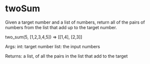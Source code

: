 # twoSum
Given a target number and a list of numbers, return all of the pairs of numbers from the list that add up to the target number.

two_sum(5, [1,2,3,4,5]) => [[1,4], [2,3]]
 
Args:
  int: target number
  list: the input numbers
 
  Returns:
  a list, of all the pairs in the list that add to the target

